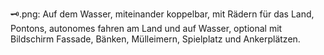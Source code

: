 🗝️.png: Auf dem Wasser, miteinander koppelbar, mit Rädern für das Land, Pontons, autonomes fahren am Land und auf Wasser, optional mit Bildschirm Fassade, Bänken, Mülleimern, Spielplatz und Ankerplätzen.